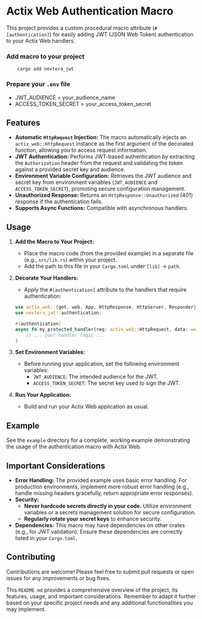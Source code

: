 # Actix Web Authentication Macro

This project provides a custom procedural macro attribute (`#[authentication]`) for easily adding JWT (JSON Web Token) authentication to your Actix Web handlers.

### Add macro to your project
```shell
    cargo add nextera_jwt
```

### Prepare your `.env` file
* JWT_AUDIENCE = your_audience_name
* ACCESS_TOKEN_SECRET = your_access_token_secret

## Features

*   **Automatic `HttpRequest` Injection:** The macro automatically injects an `actix_web::HttpRequest` instance as the first argument of the decorated function, allowing you to access request information.
*   **JWT Authentication:** Performs JWT-based authentication by extracting the `Authorization` header from the request and validating the token against a provided secret key and audience.
*   **Environment Variable Configuration:** Retrieves the JWT audience and secret key from environment variables (`JWT_AUDIENCE` and `ACCESS_TOKEN_SECRET`), promoting secure configuration management.
*   **Unauthorized Response:** Returns an `HttpResponse::Unauthorized` (401) response if the authentication fails.
*   **Supports Async Functions:** Compatible with asynchronous handlers.

## Usage

1.  **Add the Macro to Your Project:**
    *   Place the macro code (from the provided example) in a separate file (e.g., `src/lib.rs`) within your project.
    *   Add the path to this file in your `Cargo.toml` under `[lib]` -> `path`.

2.  **Decorate Your Handlers:**
    *   Apply the `#[authentication]` attribute to the handlers that require authentication:

    ```rust
    use actix_web::{get, web, App, HttpResponse, HttpServer, Responder};
    use nextera_jwt::authentication;

    #[authentication]
    async fn my_protected_handler(req: actix_web::HttpRequest, data: web::Data<AppState>) -> impl Responder {
        // ... your handler logic ...
    }
    ```

3.  **Set Environment Variables:**
    *   Before running your application, set the following environment variables:
        *   `JWT_AUDIENCE`: The intended audience for the JWT.
        *   `ACCESS_TOKEN_SECRET`: The secret key used to sign the JWT.

4.  **Run Your Application:**
    *   Build and run your Actix Web application as usual.

## Example

See the `example` directory for a complete, working example demonstrating the usage of the authentication macro with Actix Web.

## Important Considerations

*   **Error Handling:** The provided example uses basic error handling. For production environments, implement more robust error handling (e.g., handle missing headers gracefully, return appropriate error responses).
*   **Security:**
    *   **Never hardcode secrets directly in your code.** Utilize environment variables or a secrets management solution for secure configuration.
    *   **Regularly rotate your secret keys** to enhance security.
*   **Dependencies:** This macro may have dependencies on other crates (e.g., for JWT validation). Ensure these dependencies are correctly listed in your `Cargo.toml`.

## Contributing

Contributions are welcome! Please feel free to submit pull requests or open issues for any improvements or bug fixes.

This `README.md` provides a comprehensive overview of the project, its features, usage, and important considerations. Remember to adapt it further based on your specific project needs and any additional functionalities you may implement.